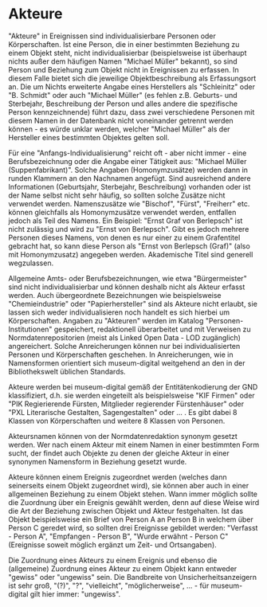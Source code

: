 Akteure
=======

"Akteure" in Ereignissen sind individualisierbare Personen oder Körperschaften. Ist eine Person, die in einer bestimmten Beziehung zu einem Objekt steht, nicht individualisierbar (beispielsweise ist überhaupt nichts außer dem häufigen Namen "Michael Müller" bekannt), so sind Person und Beziehung zum Objekt nicht in Ereignissen zu erfassen. In diesem Falle bietet sich die jeweilige Objektbeschreibung als Erfassungsort an. Die um Nichts erweiterte Angabe eines Herstellers als "Schleinitz" oder "B. Schmidt" oder auch "Michael Müller" (es fehlen z.B. Geburts- und Sterbejahr, Beschreibung der Person und alles andere die spezifische Person kennzeichnende) führt dazu, dass zwei verschiedene Personen mit diesem Namen in der Datenbank nicht voneinander getrennt werden können - es würde unklar werden, welcher "Michael Müller" als der Hersteller eines bestimmten Objektes gelten soll.

Für eine "Anfangs-Individualisierung" reicht oft - aber nicht immer - eine Berufsbezeichnung oder die Angabe einer Tätigkeit aus: "Michael Müller (Suppenfabrikant)". Solche Angaben (Homonymzusätze) werden dann in runden Klammern an den Nachnamen angefügt. Sind ausreichend andere Informationen (Geburtsjahr, Sterbejahr, Beschreibung) vorhanden oder ist der Name selbst nicht sehr häufig, so sollten solche Zusätze nicht verwendet werden. Namenszusätze wie "Bischof", "Fürst", "Freiherr" etc. können gleichfalls als Homonymzusätze verwendet werden, entfallen jedoch als Teil des Namens. Ein Beispiel: "Ernst Graf von Berlepsch" ist nicht zulässig und wird zu "Ernst von Berlepsch". Gibt es jedoch mehrere Personen dieses Namens, von denen es nur einer zu einem Grafentitel gebracht hat, so kann diese Person als "Ernst von Berlepsch (Graf)" (also mit Homonymzusatz) angegeben werden. Akademische Titel sind generell wegzulassen.

Allgemeine Amts- oder Berufsbezeichnungen, wie etwa "Bürgermeister" sind nicht individualisierbar und können deshalb nicht als Akteur erfasst werden. Auch übergeordnete Bezeichnungen wie beispielsweise 
"Chemieindustrie" oder "Papierhersteller" sind als Akteure nicht erlaubt, sie lassen sich weder individualisieren noch handelt es sich hierbei um Körperschaften. Angaben zu "Akteuren" werden im Katalog
"Personen-Institutionen" gespeichert, redaktionell überarbeitet und mit Verweisen zu Normdatenrepositorien (meist als Linked Open Data - LOD zugänglich) angereichert. Solche Anreicherungen können nur bei individualisierten Personen und Körperschaften geschehen. In Anreicherungen, wie in Namensformen orientiert sich museum-digital weitgehend an den in der Bibliothekswelt üblichen Standards.

Akteure werden bei museum-digital gemäß der Entitätenkodierung der GND klassifiziert, d.h. sie werden eingeteilt als beispielsweise "KIF Firmen" oder "PIK Regierierende Fürsten, Mitglieder regierender
Fürstenhäuser" oder "PXL Literarische Gestalten, Sagengestalten" oder ... . Es gibt dabei 8 Klassen von Körperschaften und weitere 8 Klassen von Personen.

Akteursnamen können von der Normdatenredaktion synonym gesetzt werden. Wer nach einem Akteur mit einem Namen in einer bestimmten Form sucht, der findet auch Objekte zu denen der gleiche Akteur in einer synonymen Namensform in Beziehung gesetzt wurde.

Akteure können einem Ereignis zugeordnet werden (welches dann seinerseits einem Objekt zugeordnet wird), sie können aber auch in einer allgemeinen Beziehung zu einem Objekt stehen. Wann immer möglich sollte
die Zuordnung über ein Ereignis gewählt werden, denn auf diese Weise wird die Art der Beziehung zwischen Objekt und Akteur festgehalten. Ist das Objekt beispielsweise ein Brief von Person A an Person B in welchem über Person C geredet wird, so sollten drei Ereignisse gebildet werden: "Verfasst - Person A", "Empfangen - Person B", "Wurde erwähnt - Person C" (Ereignisse soweit möglich ergänzt um Zeit- und Ortsangaben).

Die Zuordnung eines Akteurs zu einem Ereignis und ebenso die (allgemeine) Zuordnung eines Akteur zu einem Objekt kann entweder "gewiss" oder "ungewiss" sein. Die Bandbreite von Unsicherheitsanzeigern ist sehr groß, "(?)", "?", "vielleicht", "möglicherweise", ... - für museum-digital gilt hier immer: "ungewiss".